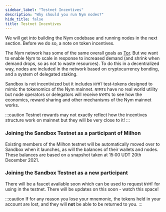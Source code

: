 ```yaml
---
sidebar_label: "Testnet Incentives"
description: "Why should you run Nym nodes?"
hide_title: false
title: Testnet Incentives
---
```


We will get into building the Nym codebase and running nodes in the next section. Before we do so, a note on token incentives.

The Nym network has some of the same overall goals as [Tor](https://tor-project.org). But we want to enable Nym to scale in response to increased demand (and shrink when demand drops, so as not to waste resources). To do this in a decentralized way, nodes are included in the network based on cryptocurrency bonding, and a system of delegated staking.

Sandbox is not incentivized but it includes `NYMT` test-tokens designed to mimic the tokenomics of the Nym mainnet. `NYMT`s have no real world utility but node operators or delegators will receive `NYMT`s to see how the economics, reward sharing and other mechanisms of the Nym mainnet works.

:::caution
Testnet rewards may not exactly reflect how the incentives structure work on mainnet but they will be very close to it!
:::

### Joining the Sandbox Testnet as a participant of Milhon 
Existing members of the Milhon testnet will be automatically moved over to Sandbox when it launches, as will the balances of their wallets and nodes. These balances are based on a snapshot taken at 15:00 UDT 20th December 2021.  

### Joining the Sandbox Testnet as a new participant 
There will be a faucet available soon which can be used to request `NYMT` for using in the testnet. There will be updates on this soon - watch this space! 

:::caution
If for any reason you lose your mnemonic, the tokens held in your account are lost, and they will **not** be able to be returned to you. 
:::


